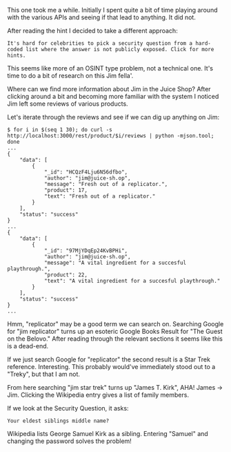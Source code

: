This one took me a while. Initially I spent quite a bit of time playing
around with the various APIs and seeing if that lead to anything. It did not.

After reading the hint I decided to take a different approach:

```
It's hard for celebrities to pick a security question from a hard-coded list where the answer is not publicly exposed. Click for more hints.
```

This seems like more of an OSINT type problem, not a technical one. It's time
to do a bit of research on this Jim fella'.

Where can we find more information about Jim in the Juice Shop? After clicking
around a bit and becoming more familiar with the system I noticed Jim left some
reviews of various products.

Let's iterate through the reviews and see if we can dig up anything on Jim:

```
$ for i in $(seq 1 30); do curl -s http://localhost:3000/rest/product/$i/reviews | python -mjson.tool; done
...
{
    "data": [
        {
            "_id": "HCQzF4Lju6N56dfbo",
            "author": "jim@juice-sh.op",
            "message": "Fresh out of a replicator.",
            "product": 17,
            "text": "Fresh out of a replicator."
        }
    ],
    "status": "success"
}
...
{
    "data": [
        {
            "_id": "97MjYDqEp24KvBPHi",
            "author": "jim@juice-sh.op",
            "message": "A vital ingredient for a succesful playthrough.",
            "product": 22,
            "text": "A vital ingredient for a succesful playthrough."
        }
    ],
    "status": "success"
}
...
```

Hmm, "replicator" may be a good term we can search on. Searching Google for
"jim replicator" turns up an esoteric Google Books Result for "The Guest on
the Belovo." After reading through the relevant sections it seems like this is
a dead-end.

If we just search Google for "replicator" the second result is a Star Trek
reference. Interesting. This probably would've immediately stood out to a
"Treky", but that I am not.

From here searching "jim star trek" turns up "James T. Kirk", AHA!
James -> Jim. Clicking the Wikipedia entry gives a list of family members.

If we look at the Security Question, it asks:

```
Your eldest siblings middle name?
```

Wikipedia lists George Samuel Kirk as a sibling. Entering "Samuel" and changing
the password solves the problem!
